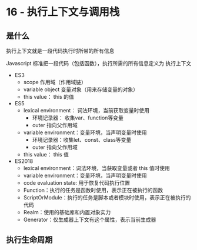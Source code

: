 # 16 - 执行上下文与调用栈

## 是什么

执行上下文就是一段代码执行时所带的所有信息

Javascript 标准把一段代码（包括函数），执行所需的所有信息定义为 执行上下文

- ES3
  - scope 作用域（作用域链）
  - variable object 变量对象（用来存储变量的对象）
  - this value： this 的值
- ES5
  - lexical environment： 词法环境，当前获取变量时使用
    - 环境记录器： 收集var、function等变量
    - outer 指向父作用域
  - variable environment：变量环境，当声明变量时使用
    - 环境记录器：收集let、const、class等变量
    - outer 指向父作用域
  - this value： this 值
- ES2018
  - lexical environment：词法环境，当获取变量或者 this 值时使用
  - variable environment：变量环境，当声明变量时使用
  - code evaluation state: 用于恢复代码执行位置
  - Function：执行的任务是函数时使用，表示正在被执行的函数
  - ScriptOrModule：执行的任务是脚本或者模块时使用，表示正在被执行的代码
  - Realm：使用的基础库和内置对象实力
  - Generator：仅生成器上下文有这个属性，表示当前生成器


## 执行生命周期